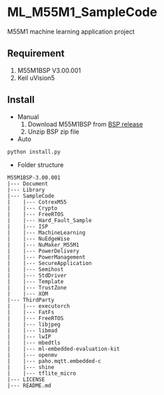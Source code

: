 # ML_M55M1_SampleCode
M55M1 machine learning application project
## Requirement
1. M55M1BSP V3.00.001
2. Keil uVision5
## Install
- Manual  
    1. Download M55M1BSP from [BSP release](https://github.com/OpenNuvoton/M55M1BSP/releases)
    2. Unzip BSP zip file
- Auto
```
python install.py
```
- Folder structure
```
M55M1BSP-3.00.001
|--- Document
|--- Library
|--- SampleCode
|    |--- CotrexM55
|    |--- Crypto
|    |--- FreeRTOS
|    |--- Hard_Fault_Sample
|    |--- ISP
|    |--- MachineLearning
|    |--- NuEdgeWise
|    |--- NuMaker_M55M1
|    |--- PowerDelivery
|    |--- PowerManagement
|    |--- SecureApplication
|    |--- Semihost
|    |--- StdDriver
|    |--- Template
|    |--- TrustZone
|    |--- XOM
|--- ThirdParty
|    |--- executorch
|    |--- FatFs
|    |--- FreeRTOS
|    |--- libjpeg
|    |--- libmad
|    |--- lwIP
|    |--- mbedtls
|    |--- ml-embedded-evaluation-kit
|    |--- openmv
|    |--- paho.mqtt.embedded-c
|    |--- shine
|    |--- tflite_micro
|--- LICENSE
|--- README.md

```

